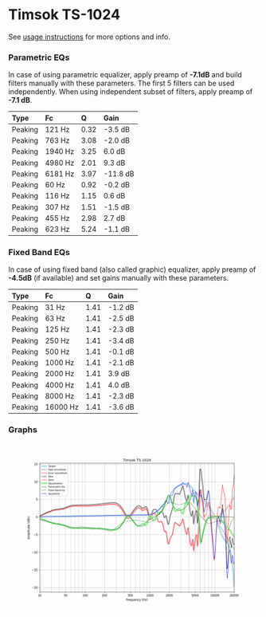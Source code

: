 # Timsok TS-1024
See [usage instructions](https://github.com/jaakkopasanen/AutoEq#usage) for more options and info.

### Parametric EQs
In case of using parametric equalizer, apply preamp of **-7.1dB** and build filters manually
with these parameters. The first 5 filters can be used independently.
When using independent subset of filters, apply preamp of **-7.1 dB**.

| Type    | Fc      |    Q | Gain     |
|:--------|:--------|:-----|:---------|
| Peaking | 121 Hz  | 0.32 | -3.5 dB  |
| Peaking | 763 Hz  | 3.08 | -2.0 dB  |
| Peaking | 1940 Hz | 3.25 | 6.0 dB   |
| Peaking | 4980 Hz | 2.01 | 9.3 dB   |
| Peaking | 6181 Hz | 3.97 | -11.8 dB |
| Peaking | 60 Hz   | 0.92 | -0.2 dB  |
| Peaking | 116 Hz  | 1.15 | 0.6 dB   |
| Peaking | 307 Hz  | 1.51 | -1.5 dB  |
| Peaking | 455 Hz  | 2.98 | 2.7 dB   |
| Peaking | 623 Hz  | 5.24 | -1.1 dB  |

### Fixed Band EQs
In case of using fixed band (also called graphic) equalizer, apply preamp of **-4.5dB**
(if available) and set gains manually with these parameters.

| Type    | Fc       |    Q | Gain    |
|:--------|:---------|:-----|:--------|
| Peaking | 31 Hz    | 1.41 | -1.2 dB |
| Peaking | 63 Hz    | 1.41 | -2.5 dB |
| Peaking | 125 Hz   | 1.41 | -2.3 dB |
| Peaking | 250 Hz   | 1.41 | -3.4 dB |
| Peaking | 500 Hz   | 1.41 | -0.1 dB |
| Peaking | 1000 Hz  | 1.41 | -2.1 dB |
| Peaking | 2000 Hz  | 1.41 | 3.9 dB  |
| Peaking | 4000 Hz  | 1.41 | 4.0 dB  |
| Peaking | 8000 Hz  | 1.41 | -2.3 dB |
| Peaking | 16000 Hz | 1.41 | -3.6 dB |

### Graphs
![](./Timsok%20TS-1024.png)